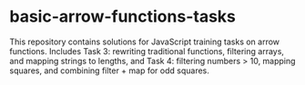 # basic-arrow-functions-tasks
This repository contains solutions for JavaScript training tasks on arrow functions. Includes Task 3: rewriting traditional functions, filtering arrays, and mapping strings to lengths, and Task 4: filtering numbers > 10, mapping squares, and combining filter + map for odd squares.
